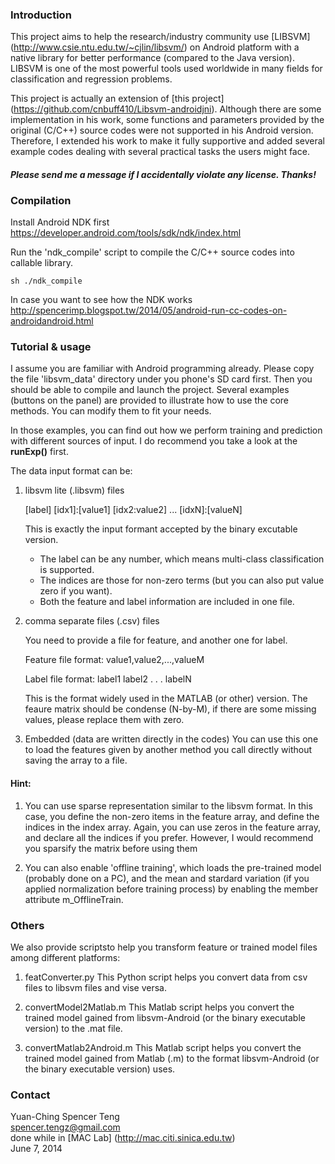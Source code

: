 ### Introduction

This project aims to help the research/industry community use [LIBSVM] (http://www.csie.ntu.edu.tw/~cjlin/libsvm/) on Android platform with a native library for better performance (compared to the Java version).  LIBSVM is one of the most powerful tools used worldwide in many fields for classification and regression problems.

This project is actually an extension of [this project] (https://github.com/cnbuff410/Libsvm-androidjni).  Although there are some implementation in his work, some functions and parameters provided by the original (C/C++) source codes were not supported in his Android version.  Therefore, I extended his work to make it fully supportive and added several example codes dealing with several practical tasks the users might face.

#### *Please send me a message if I accidentally violate any license.  Thanks!*

### Compilation

Install Android NDK first  
https://developer.android.com/tools/sdk/ndk/index.html


Run the 'ndk_compile' script to compile the C/C++ source codes into callable library.

`sh ./ndk_compile`


In case you want to see how the NDK works  
http://spencerimp.blogspot.tw/2014/05/android-run-cc-codes-on-androidandroid.html

### Tutorial & usage
I assume you are familiar with Android programming already.  Please copy the file 'libsvm_data' directory under you phone's SD card first.  Then you should be able to compile and launch the project. Several examples (buttons on the panel) are provided to illustrate how to use the core methods.  You can modify them to fit your needs.

In those examples, you can find out how we perform training and prediction with different sources of input.  I do recommend you take a look at the **runExp()**
first.

The data input format can be:

1. libsvm lite (.libsvm) files
 
    [label] [idx1]:[value1] [idx2:value2] ... [idxN]:[valueN]

    This is exactly the input formant accepted by the binary excutable version.   
    * The label can be any number, which means multi-class classification is supported. 
    * The indices are those for non-zero terms (but you can also put value zero if you want).
    * Both the feature and label information are included in one file.

2. comma separate files (.csv) files

    You need to provide a file for feature, and another one for label.

    Feature file format:
    value1,value2,...,valueM

    Label file format:
    label1
    label2
    .
    .
    .
    labelN

    This is the format widely used in the MATLAB (or other) version.  The feaure matrix should be condense (N-by-M), if there are some missing values, please replace them with zero.

3. Embedded (data are written directly in the codes)
    You can use this one to load the features given by another method you call directly without saving the array to a file.

#### Hint:

1. You can use sparse representation similar to the libsvm format.  In this case, you define the non-zero items in the feature array, and define the indices in the index array.  Again, you can use zeros in the feature array, and declare all the indices if you prefer.  However, I would recommend you sparsify the matrix before using them

2. You can also enable 'offline training', which loads the pre-trained model (probably done on a PC), and the mean and stardard variation (if you applied normalization before training process) by enabling the member attribute m_OfflineTrain.

### Others
We also provide scriptsto help you transform feature or trained model files among different platforms:

1. featConverter.py
   This Python script helps you convert data from csv files to libsvm files and vise versa.

2. convertModel2Matlab.m
   This Matlab script helps you convert the trained model gained from libsvm-Android (or the binary executable version) to the .mat file.

3. convertMatlab2Android.m
   This Matlab script helps you convert the trained model gained from Matlab (.m) to the format libsvm-Android (or the binary executable version) uses.

### Contact

Yuan-Ching Spencer Teng  
spencer.tengz@gmail.com  
done while in [MAC Lab] (http://mac.citi.sinica.edu.tw)   
June 7, 2014

